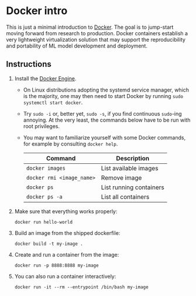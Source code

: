 # Docker intro

This is just a minimal introduction to [Docker](https://www.docker.com/).
The goal is to jump-start moving forward from research to production.
Docker containers establish a very lightweight virtualization solution that may
support the reproducibility and portability of ML model development and deployment.


## Instructions

1.  Install the [Docker Engine](https://docs.docker.com/engine/).
    - On Linux distributions adopting the systemd service manager, which is the majority,
      one may then need to start Docker by running `sudo systemctl start docker`.
    - Try `sudo -i` or, better yet, `sudo -s`, if you find continuous `sudo`-ing annoying.
      At the very least, the commands below have to be run with root privileges.
    - You may want to familiarize yourself with some Docker commands, for example by consulting `docker help`.

        | Command | Description |
        | ------------- | ------------- |
        | `docker images` | List available images |
        | `docker rmi <image_name>` | Remove image |
        | `docker ps` | List running containers |
        | `docker ps -a` | List all containers |

2.  Make sure that everything works properly:
    ```
    docker run hello-world
    ```

3.  Build an image from the shipped dockerfile:
    ```
    docker build -t my-image .
    ```

4.  Create and run a container from the image:
    ```
    docker run -p 8888:8888 my-image
    ```

5.  You can also run a container interactively:
    ```
    docker run -it --rm --entrypoint /bin/bash my-image
    ```
